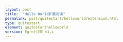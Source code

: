 ```yaml
---
layout: post
title:  "Hello World扩展阅读"
permalink: post/quitestart/helloworld/extension.html
type: quitestart
element: quitestarthelloworld
version: Egret引擎 v1.x
---
```


